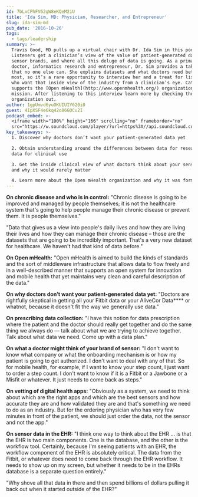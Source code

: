 ```yaml
---
id: 7bLxCPhFV62gW8eKQeM2iU
title: 'Ida Sim, MD: Physician, Researcher, and Entrepreneur'
slug: ida-sim-md
pub_date: '2016-10-26'
tags:
  - tags/leadership
summary: >-
  Travis Good, MD pulls up a virtual chair with Dr. Ida Sim in this podcast.
  Listeners get a clinician’s view of the value of patient-generated data,
  sensor brands, and where all this deluge of data is going. As a primary care
  doctor, informatics research and entrepreneur, Dr. Sim provides a take on data
  that no one else can. She explains datasets and what doctors need better than
  most, so it’s a rare opportunity to interview her and a treat for listeners
  who want that inside view of the industry from a clinician’s eye. Catalyze
  supports the [Open mHealth](http://www.openmhealth.org/) organization and its
  mission. After listening to this interview learn more by checking the
  organization out.
author: 1gpUmvd6yuOKUIUIY620i0
guest: 4IpXSF4e6kq42o86GOCu2I
podcast_embed: >-
  <iframe width="100%" height="166" scrolling="no" frameborder="no"
  src="https://w.soundcloud.com/player/?url=https%3A//api.soundcloud.com/tracks/284762149&amp;color=1055ff&amp;auto_play=false&amp;hide_related=false&amp;show_comments=true&amp;show_user=true&amp;show_reposts=false"></iframe>
key_takeaways: >-
  1. Discover why doctors don’t want your patient-generated data yet

  2. Obtain understanding around the differences between data for research and
  data for clinical use

  3. Get the inside clinical view of what doctors think about your sensor brand
  and why it would rarely matter

  4. Learn more about the Open mHealth organization and why it was formed
---
```

**On chronic disease and who is in control:** "Chronic disease is going to be improved and managed by people themselves; it is not the healthcare system that's going to help people manage their chronic disease or prevent them. It is people themselves."

"Data that gives us a view into people's daily lives and how they are living their lives and how they can manage their chronic disease – those are the datasets that are going to be incredibly important. That's a very new dataset for healthcare. We haven't had that kind of data before."

**On Open mHealth:**  "Open mHealth is aimed to build the kinds of standards and the sort of middleware infrastructure that allows data to flow freely and in a well-described manner that supports an open system for innovation and mobile health that yet maintains very clean and careful description of the data."

**On why doctors don’t want your patient-generated data yet:** "Doctors are rightfully skeptical in getting all your Fitbit data or your AliveCor Data**** or whatnot, because it doesn't fit the way we generally use data."

**On prescribing data collection:** "I have this notion for data prescription where the patient and the doctor should really get together and do the same thing we always do — talk about what we are trying to achieve together. Talk about what data we need. Come up with a data plan."

**On what a doctor might think of your brand of sensor:** "I don't want to know what company or what the onboarding mechanism is or how my patient is going to get authorized. I don't want to deal with any of that. So for mobile health, for example, if I want to know your step count, I just want to order a step count. I don't want to know if it is a Fitbit or a Jawbone or a Misfit or whatever. It just needs to come back as steps."

**On vetting of digital health apps:** "Obviously as a system, we need to think about which are the right apps and which are the best sensors and how accurate they are and how validated they are and that's something we need to do as an industry. But for the ordering physician who has very few minutes in front of the patient, we should just order the data, not the sensor and not the app."

**On sensor data in the EHR:** "I think one way to think about the EHR … is that the EHR is two main components. One is the database, and the other is the workflow tool. Certainly, because I'm seeing patients with an EHR, the workflow component of the EHR is absolutely critical. The data from the Fitbit, or whatever does need to come back through the EHR workflow. It needs to show up on my screen, but whether it needs to be in the EHRs database is a separate question entirely."

"Why shove all that data in there and then spend billions of dollars pulling it back out when it started outside of the EHR?"
  